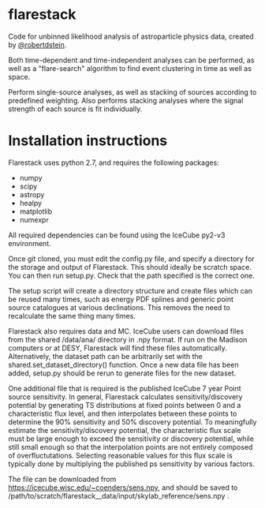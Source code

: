 # flarestack
Code for unbinned likelihood analysis of astroparticle physics data, created by [@robertdstein](https://github.com/robertdstein).

Both time-dependent and time-independent analyses can be performed, as well as a "flare-search" algorithm to find event clustering in time as well as space.

Perform single-source analyses, as well as stacking of sources according to predefined weighting. 
Also performs stacking analyses where the signal strength of each source is fit individually.

# Installation instructions

Flarestack uses python 2.7, and requires the following packages:

* numpy
* scipy
* astropy
* healpy
* matplotlib
* numexpr

All required dependencies can be found using the IceCube py2-v3 environment.

Once git cloned, you must edit the config.py file, and specify a directory for the storage and output of Flarestack. This should ideally be scratch space. You can then run setup.py. Check that the path specified is the correct one. 

The setup script will create a directory structure and create files which can be reused many times, such as energy PDF splines and generic point source catalogues at various declinations. This removes the need to recalculate the same thing many times.

Flarestack also requires data and MC. IceCube users can download files from the shared /data/ana/ directory in .npy format. If run on the Madison computers or at DESY, Flarestack will find these files automatically. Alternatively, the dataset path can be arbitrarily set with the shared.set_dataset_directory() function. Once a new data file has been added, setup.py should be rerun to generate files for the new dataset.

One additional file that is required is the published IceCube 7 year Point source sensitivity. In general, Flarestack calculates sensitivity/discovery potential by generating TS distributions at fixed points between 0 and a characteristic flux level, and then interpolates between these points to determine the 90% sensitivity and 50% discovery potential. To meaningfully estimate the sensitivity/discovery potential, the characteristic flux scale must be large enough to exceed the sensitivity or discovery potential, while still small enough so that the interpolation points are not entirely composed of overfluctutations. Selecting reasonable values for this flux scale is typically done by multiplying the published ps sensitivity by various factors. 

The file can be downloaded from https://icecube.wisc.edu/~coenders/sens.npy, and should be saved to /path/to/scratch/flarestack__data/input/skylab_reference/sens.npy .
